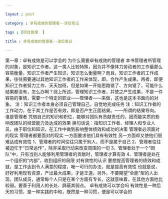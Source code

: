 ```yaml
---

layout : post

category : 卓有成效的管理者--读后笔记

tags : [项目管理  ]

title : 卓有成效的管理者--读后笔记

---
```


  第一章：卓有成效是可以学会的
    为什么需要卓有成效的管理者
        本书管理者所管理的对象，是知识工作者。这一类人比较特殊，因为并不像体力劳动者的工作量那么容易衡量，知识工作者产生知识，知识怎么衡量啊？而且，知识工作者的工作成果，往往需要通过其他知识工作者的工作来体现，即，合作产生成果。再者，即便知识工作者努力工作、天天加班，但是如果一开始思路错了、方向错了，可能什么结果都没有，怎么办啊？综上所述，管理知识工作者，并使之产生成果，不是一件容易的事情，需要一个特定的职业——管理者——来做，这也是这本书面向的对象。
        注：知识工作者本身必须自己管理自己，自觉地完成任务
        注：知识工作者的工作动力，在于其工作是否有效，即是否产生正面结果。——所谓的结果导向。
    谁是管理者
        凭借自己的知识和职位，能够对团队有贡献责任的，因而能实质的影响改团队的经营能力及达成的效果
        换句话说：指知识工作者、经理人和专业人员，由于职位和知识，在工作中做到影响整体绩效和成功的决策
    管理者必须面对的现实
        管理者都要面对的现实
            一方面要求他们具有有效性
            另一方面却又使他们很难达成有效性
                1、管理者的时间往往只属于别人，而不是属于自己
                2、管理者往往被迫忙于“日常运作”，除非采取行动来改变周围的一切
                3、管理者处于一个“团队”中，只有当别人能够利用管理者的贡献时，管理者才算有效
                4、管理者是处在一个组织的“内部”，收到组织的局限
    对有效性的认识
        要想提高管理者的绩效和成就，是工作达到令人满意的程度，唯一可行的办法，就是提高有效性
        也就是说，好好利用现有资源，产出最大成果，才是王道。另外，不要期望“全能”型的人出现，团队成员，通常每个人只是在某个方面有专长，这就意味着，在其他方面他比较弱。要善于利用人的长处、屏蔽其弱点。
    卓有成效可以学会吗
        有效性是一种后天的习惯，是一种实践的中和，既然是一种习惯，便是可以学会的

